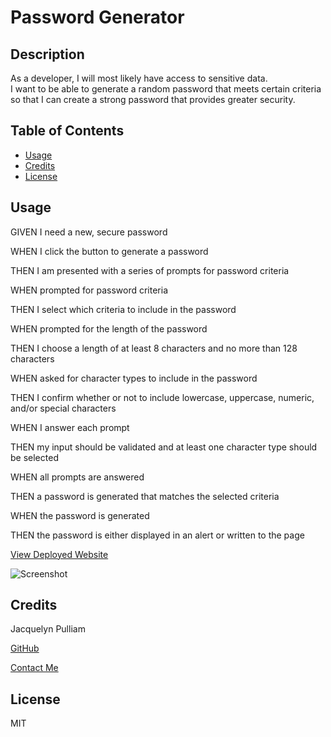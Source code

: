 # Password Generator

## Description

As a developer, I will most likely have access to sensitive data.  
I want to be able to generate a random password that meets certain criteria
so that I can create a strong password that provides greater security.

## Table of Contents

- [Usage](#usage)
- [Credits](#credits)
- [License](#license)

## Usage
GIVEN I need a new, secure password

WHEN I click the button to generate a password

THEN I am presented with a series of prompts for password criteria

WHEN prompted for password criteria

THEN I select which criteria to include in the password

WHEN prompted for the length of the password

THEN I choose a length of at least 8 characters and no more than 128 characters

WHEN asked for character types to include in the password

THEN I confirm whether or not to include lowercase, uppercase, numeric, and/or special characters

WHEN I answer each prompt

THEN my input should be validated and at least one character type should be selected

WHEN all prompts are answered

THEN a password is generated that matches the selected criteria

WHEN the password is generated

THEN the password is either displayed in an alert or written to the page

[View Deployed Website](https://jacquiesue.github.io/Password-Generator/)

![Screenshot](assets/Screen%20Shot%202022-10-03%20at%2010.57.42%20PM.png)

## Credits

Jacquelyn Pulliam

[GitHub](https://github.com/JacquieSue)

[Contact Me](jspulliam87@yahoo.com)

## License
MIT